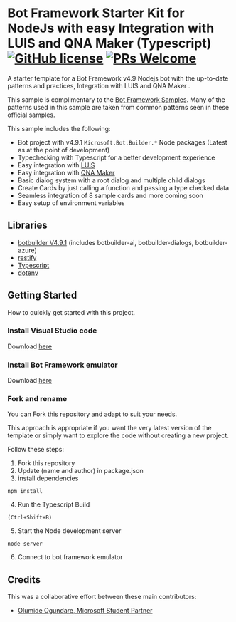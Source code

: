 # Bot Framework Starter Kit for NodeJs with easy Integration with LUIS and QNA Maker (Typescript) [![GitHub license](https://img.shields.io/badge/license-MIT-blue.svg)]() [![PRs Welcome](https://img.shields.io/badge/PRs-welcome-brightgreen.svg)]()

A starter template for a Bot Framework v4.9 Nodejs bot with the up-to-date patterns and practices, Integration with LUIS and QNA Maker .

This sample is complimentary to the [Bot Framework Samples](https://github.com/microsoft/BotBuilder-Samples/tree/master/samples/typescript_nodejs). Many of the patterns used in this sample are taken from common patterns seen in these official samples.

This sample includes the following:

- Bot project with v4.9.1 `Microsoft.Bot.Builder.*` Node packages (Latest as at the point of development)
- Typechecking with Typescript for a better development experience
- Easy integration with [LUIS](https://www.luis.ai/)
- Easy integration with [QNA Maker](https://www.qnamaker.ai/)
- Basic dialog system with a root dialog and multiple child dialogs
- Create Cards by just calling a function and passing a type checked data
- Seamless integration of 8 sample cards and more coming soon
- Easy setup of environment variables

## Libraries

- [botbuilder V4.9.1](https://www.npmjs.com/package/botbuilder/v/4.9.1) (includes botbuilder-ai, botbuilder-dialogs, botbuilder-azure)
- [restify](https://www.npmjs.com/package/restify)
- [Typescript](https://www.npmjs.com/package/typescript)
- [dotenv](https://www.npmjs.com/package/dotenv)

## Getting Started

How to quickly get started with this project.

### Install Visual Studio code

Download [here](https://code.visualstudio.com/)

### Install Bot Framework emulator

Download [here](https://github.com/Microsoft/BotFramework-Emulator/releases/tag/v4.9.0)

### Fork and rename

You can Fork this repository and adapt to suit your needs.

This approach is appropriate if you want the very latest version of the template or simply want to explore the code without creating a new project.

Follow these steps:

1. Fork this repository
2. Update (name and author) in package.json
3. install dependencies

```terminal
npm install
```

4. Run the Typescript Build

```command
(Ctrl+Shift+B)
```

5. Start the Node development server

```terminal
node server
```

6. Connect to bot framework emulator

## Credits

This was a collaborative effort between these main contributors:

- [Olumide Ogundare, Microsoft Student Partner](https://github.com/onyxolu)

